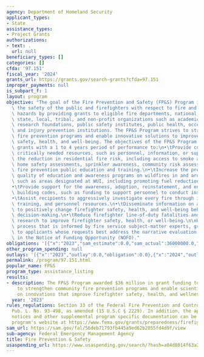 ```yaml
---
agency: Department of Homeland Security
applicant_types:
- State
assistance_types:
- Project Grants
authorizations:
- text: .
  url: null
beneficiary_types: []
categories: []
cfda: '97.151'
fiscal_year: '2024'
grants_url: https://grants.gov/search-grants?cfda=97.151
improper_payments: null
is_subpart_f: 1
layout: program
objective: "The goal of the Fire Prevention and Safety (FP&S) Program is to enhance\
  \ the safety of the public and firefighters with respect to fire and fire-related\
  \ hazards by providing grants to eligible fire departments, national, regional,\
  \ state, local, tribal, and non-profit organizations such as academic (e.g., universities),\
  \ research foundations, public safety institutes, public health, occupational health,\
  \ and injury prevention institutions. The FP&S Program strives to strengthen community\
  \ fire prevention programs and enable innovative solutions to improve firefighter\
  \ safety, health, and well-being. The objectives of the FP&S Program are to award\
  \ grants with a 1 to 4 years period of performance to:\n•\tProvide communities with\
  \ critically needed resources, such as personnel, information, or supplies, to support\
  \ the reduction in residential fire risk, including access to smoke alarm installations,\
  \ home safety assessments, sprinkler awareness, community risk assessments, and\
  \ fire prevention public education and training.\n•\tIncrease the prevalence and\
  \ quality of education and awareness programs on wildfires in and around communities,\
  \ such as areas designated at WUI, including promoting fuel reduction and removal.\n\
  •\tProvide support for the awareness, adoption, reinstatement, and enforcement of\
  \ building codes, such as funding to support personnel to conduct inspections.\n\
  •\tAssist recipients to aggressively investigate every fire through increased equipment,\
  \ training, and personnel resources.\n•\tDisseminate information on a national level\
  \ to positively change firefighter safety, health, and well-being behaviors and\
  \ decision-making.\n•\tReduce firefighter line-of-duty fatalities and injuries through\
  \ research to improve firefighter safety, health, or well-being.\n\nUsing a competitive\
  \ process that is informed by fire service subject-matter experts, grants are awarded\
  \ to applicants whose requests best address the narrative evaluation criteria identified\
  \ in the Notice of Funding Opportunity (NOFO)."
obligations: '[{"x":"2023","sam_estimate":0.0,"sam_actual":36000000.0,"usa_spending_actual":0.0},{"x":"2024","sam_estimate":0.0,"sam_actual":32400000.0,"usa_spending_actual":0.0},{"x":"2025","sam_estimate":0.0,"sam_actual":32400000.0,"usa_spending_actual":0.0}]'
other_program_spending: null
outlays: '[{"x":"2023","outlay":0.0,"obligation":0.0},{"x":"2024","outlay":0.0,"obligation":0.0},{"x":"2025","outlay":0.0,"obligation":0.0}]'
permalink: /program/97.151.html
popular_name: FP&S
program_type: assistance_listing
results:
- description: The FP&S Program awarded $36 million in grant funding to provide resources
    to strengthen community fire prevention programs and enable scientific research
    on innovations that improve firefighter safety, health, and wellness.
  year: '2023'
rules_regulations: Section 33 of the Federal Fire Prevention and Control Act of 1974,
  Pub. L. No. 93-498, as amended (15 U.S.C § 2229). In addition, the applicable funding
  notices and other supplemental program specific documentation can be found on the
  program's website at https://www.fema.gov/grants/preparedness/firefighters/safety-awards.
sam_url: https://sam.gov/fal/56deb71793fb445a9ed62b2055fd4d9f/view
sub-agency: Federal Emergency Management Agency
title: Fire Prevention & Safety
usaspending_url: https://www.usaspending.gov/search/?hash=a04d8014f63a21186eaf91c93b36d13c
---
```

